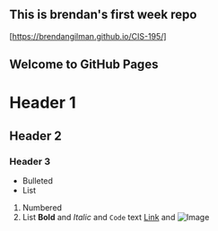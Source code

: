 ## This is brendan's first week repo
[https://brendangilman.github.io/CIS-195/]

## Welcome to GitHub Pages
# Header 1
## Header 2
### Header 3
- Bulleted
- List
1. Numbered
2. List
**Bold** and _Italic_ and `Code` text
[Link](url) and ![Image](src)
